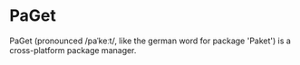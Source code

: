 # PaGet

PaGet (pronounced /paˈkeːt/, like the german word for package 'Paket') is a cross-platform package manager.
